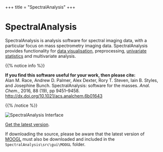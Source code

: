 +++
title = "SpectralAnalysis"
+++

# SpectralAnalysis
SpectralAnalysis is analysis software for spectral imaging data, with a particular focus on mass spectrometry imaging data. SpectralAnalysis provides functionality for [data visualisation](/basic-usage/visualisation/), preprocessing, [univariate statistics](/basic-usage/region-of-interest#calculate-statistics) and multivariate analysis.

{{% notice info %}}
<p><b>If you find this software useful for your work, then please cite:</b>
<br />
Alan M. Race, Andrew D. Palmer, Alex Dexter, Rory T. Steven, Iain B. Styles, and Josephine Bunch. SpectralAnalysis: software for the masses. <i>Anal. Chem.</i>, 2016, 88 (19), pp 9451–9458. <a href="http://dx.doi.org/10.1021/acs.analchem.6b01643">http://dx.doi.org/10.1021/acs.analchem.6b01643</a>
</p>
{{% /notice %}}

![SpectralAnalysis Interface](/images/SpectralAnalysis-interface.png)



[Get the latest version](https://github.com/AlanRace/SpectralAnalysis/releases/). 

If downloading the source, please be aware that the latest version of [MOOGL](https://github.com/AlanRace/MOOGL/tree/master) must also be downloaded and included in the `SpectralAnalysis\src\gui\MOOGL` folder.




